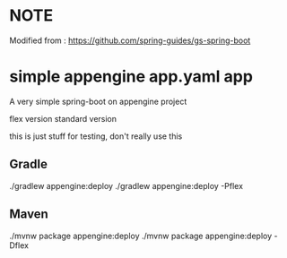 # NOTE
Modified from : https://github.com/spring-guides/gs-spring-boot

# simple appengine app.yaml app
A very simple spring-boot on appengine project

flex version
standard version

this is just stuff for testing, don't really use this

## Gradle
./gradlew appengine:deploy
./gradlew appengine:deploy -Pflex

## Maven
./mvnw package appengine:deploy
./mvnw package appengine:deploy -Dflex
